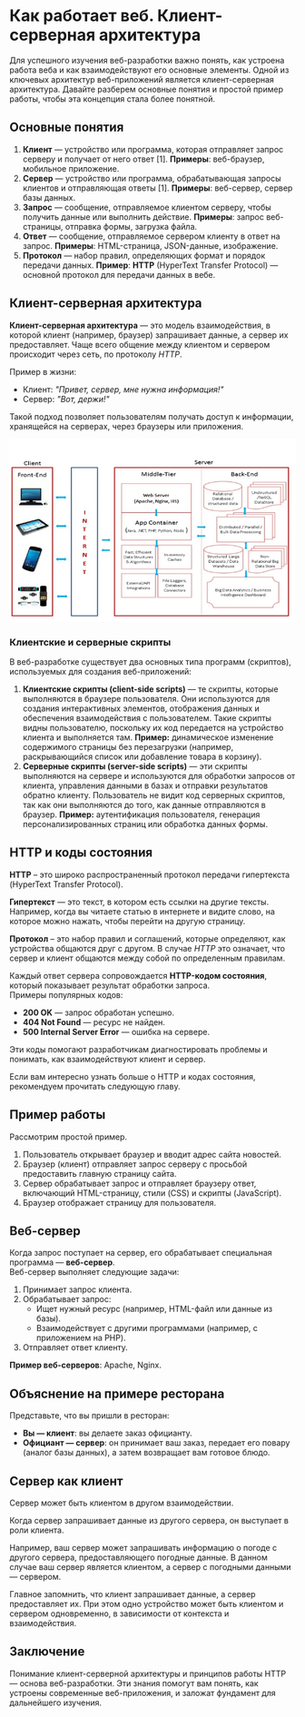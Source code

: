 # Как работает веб. Клиент-серверная архитектура

Для успешного изучения веб-разработки важно понять, как устроена работа веба и как взаимодействуют его основные элементы. Одной из ключевых архитектур веб-приложений является клиент-серверная архитектура. Давайте разберем основные понятия и простой пример работы, чтобы эта концепция стала более понятной.

## Основные понятия

1. **Клиент** — устройство или программа, которая отправляет запрос серверу и получает от него ответ [1]. **Примеры**: веб-браузер, мобильное приложение.
2. **Сервер** — устройство или программа, обрабатывающая запросы клиентов и отправляющая ответы [1]. **Примеры**: веб-сервер, сервер базы данных.
3. **Запрос** — сообщение, отправляемое клиентом серверу, чтобы получить данные или выполнить действие. **Примеры**: запрос веб-страницы, отправка формы, загрузка файла.
4. **Ответ** — сообщение, отправляемое сервером клиенту в ответ на запрос. **Примеры**: HTML-страница, JSON-данные, изображение.
5. **Протокол** — набор правил, определяющих формат и порядок передачи данных. **Пример**: **HTTP** (HyperText Transfer Protocol) — основной протокол для передачи данных в вебе.

## Клиент-серверная архитектура

**Клиент-серверная архитектура** — это модель взаимодействия, в которой клиент (например, браузер) запрашивает данные, а сервер их предоставляет. Чаще всего общение между клиентом и сервером происходит через сеть, по протоколу *HTTP*.

Пример в жизни:

- Клиент: _"Привет, сервер, мне нужна информация!"_
- Сервер: _"Вот, держи!"_

Такой подход позволяет пользователям получать доступ к информации, хранящейся на серверах, через браузеры или приложения.

![Клиент-серверная архитектура](../_images/client-server.jpg)

### Клиентские и серверные скрипты

В веб-разработке существует два основных типа программ (скриптов), используемых для создания веб-приложений:

1. **Клиентские скрипты (client-side scripts)**  — те скрипты, которые выполняются в браузере пользователя. Они используются для создания интерактивных элементов, отображения данных и обеспечения взаимодействия с пользователем. Такие скрипты видны пользователю, поскольку их код передается на устройство клиента и выполняется там. **Пример:** динамическое изменение содержимого страницы без перезагрузки (например, раскрывающийся список или добавление товара в корзину).
2. **Серверные скрипты (server-side scripts)**  — эти скрипты выполняются на сервере и используются для обработки запросов от клиента, управления данными в базах и отправки результатов обратно клиенту. Пользователь не видит код серверных скриптов, так как они выполняются до того, как данные отправляются в браузер. **Пример:** аутентификация пользователя, генерация персонализированных страниц или обработка данных формы.  

## HTTP и коды состояния

**HTTP** – это широко распространенный протокол передачи гипертекста (HyperText Transfer Protocol).

**Гипертекст** — это текст, в котором есть ссылки на другие тексты. Например, когда вы читаете статью в интернете и видите слово, на которое можно нажать, чтобы перейти на другую страницу.

**Протокол** – это набор правил и соглашений, которые определяют, как устройства общаются друг с другом. В случае _HTTP_ это означает, что сервер и клиент общаются между собой по определенным правилам.

Каждый ответ сервера сопровождается **HTTP-кодом состояния**, который показывает результат обработки запроса.  
Примеры популярных кодов:

- **200 OK** — запрос обработан успешно.
- **404 Not Found** — ресурс не найден.
- **500 Internal Server Error** — ошибка на сервере.

Эти коды помогают разработчикам диагностировать проблемы и понимать, как взаимодействуют клиент и сервер.

Если вам интересно узнать больше о HTTP и кодах состояния, рекомендуем прочитать следующую главу.

## Пример работы

Рассмотрим простой пример.

1. Пользователь открывает браузер и вводит адрес сайта новостей.
2. Браузер (клиент) отправляет запрос серверу с просьбой предоставить главную страницу сайта.
3. Сервер обрабатывает запрос и отправляет браузеру ответ, включающий HTML-страницу, стили (CSS) и скрипты (JavaScript).
4. Браузер отображает страницу для пользователя.

## Веб-сервер

Когда запрос поступает на сервер, его обрабатывает специальная программа — **веб-сервер**.  
Веб-сервер выполняет следующие задачи:

1. Принимает запрос клиента.
2. Обрабатывает запрос:
   - Ищет нужный ресурс (например, HTML-файл или данные из базы).
   - Взаимодействует с другими программами (например, с приложением на PHP).
3. Отправляет ответ клиенту.

**Пример веб-серверов**: Apache, Nginx.

## Объяснение на примере ресторана

Представьте, что вы пришли в ресторан:

- **Вы — клиент**: вы делаете заказ официанту.
- **Официант — сервер**: он принимает ваш заказ, передает его повару (аналог базы данных), а затем возвращает вам готовое блюдо.

## Сервер как клиент

Сервер может быть клиентом в другом взаимодействии.

Когда сервер запрашивает данные из другого сервера, он выступает в роли клиента.

Например, ваш сервер может запрашивать информацию о погоде с другого сервера, предоставляющего погодные данные. В данном случае ваш сервер является клиентом, а сервер с погодными данными — сервером.

Главное запомнить, что клиент запрашивает данные, а сервер предоставляет их. При этом одно устройство может быть клиентом и сервером одновременно, в зависимости от контекста и взаимодействия.

## Заключение

Понимание клиент-серверной архитектуры и принципов работы HTTP — основа веб-разработки. Эти знания помогут вам понять, как устроены современные веб-приложения, и заложат фундамент для дальнейшего изучения.

[^1]: Клиент и сервер, ibm.com [online]. Available: https://www.ibm.com/docs/ru/aix/7.1?topic=systems-client-server